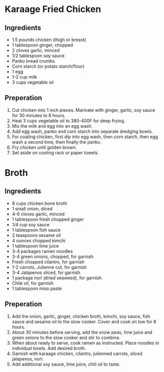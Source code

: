 # Karaage Fried Chicken

## Ingredients
* 1.5 pounds chicken (thigh or breast)
* 1 tablespoon ginger, chopped
* 2 cloves garlic, minced
* 1/2 tablespoon soy sauce
* Panko bread crumbs
* Corn starch (or potato starch/flour)
* 1 egg
* 1-2 cup milk
* 3 cups vegetable oil

## Preperation
1. Cut chicken into 1 inch pieces. Marinate with ginger, garlic, soy sauce for 30 minutes to 8 hours.
1. Heat 3 cups vegetable oil to 380-400F for deep frying.
1. Mix the milk and egg into an egg wash.
1. Add egg wash, panko and corn starch into separate dredging bowls.
1. For coating chicken, first dip into egg wash, then corn starch, then egg wash a second time, then finally the panko.
1. Fry chicken until golden brown.
1. Set aside on cooling rack or paper towels.

# Broth

## Ingredients
* 8 cups chicken bone broth
* 1 small onion, diced
* 4-6 cloves garlic, minced
* 1 tablespoon fresh chopped ginger
* 1/4 cup soy sauce
* 1 tablespoon fish sauce
* 2 teaspoons sesame oil
* 4 ounces chopped kimchi
* 1 tablespoon lime juice
* 3-4 packages ramen noodles
* 3-4 green onions, chopped, for garnish
* Fresh chopped cilantro, for garnish
* 1-2 carrots, Julienne cut, for garnish
* 3-4 Jalapenos sliced, for garnish
* 1 package nori (dried seaweed), for garnish
* Chile oil, for garnish
* 1 tablespoon miso paste

## Preperation
1. Add the onion, garlic, ginger, chicken broth, kimchi, soy sauce, fish sauce and sesame oil to the slow cooker. Cover and cook on low for 8 hours.
1. About 30 minutes before serving, add the snow peas, lime juice and green onions to the slow cooker and stir to combine.
1. When about ready to serve, cook ramen as instructed. Place noodles in individual bowls. Add desired broth.
1. Garnish with karaage chicken, cilantro, julienned carrots, sliced jalapenos, nori.
1. Add additional soy sauce, lime juice, chili oil to taste.